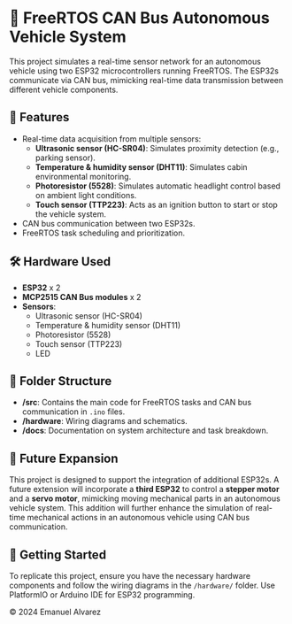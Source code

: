 # 🚗 FreeRTOS CAN Bus Autonomous Vehicle System

This project simulates a real-time sensor network for an autonomous vehicle using two ESP32 microcontrollers running FreeRTOS. The ESP32s communicate via CAN bus, mimicking real-time data transmission between different vehicle components.

## 🚀 Features
- Real-time data acquisition from multiple sensors:
  - **Ultrasonic sensor (HC-SR04)**: Simulates proximity detection (e.g., parking sensor).
  - **Temperature & humidity sensor (DHT11)**: Simulates cabin environmental monitoring.
  - **Photoresistor (5528)**: Simulates automatic headlight control based on ambient light conditions.
  - **Touch sensor (TTP223)**: Acts as an ignition button to start or stop the vehicle system.
- CAN bus communication between two ESP32s.
- FreeRTOS task scheduling and prioritization.

## 🛠️ Hardware Used
- **ESP32** x 2
- **MCP2515 CAN Bus modules** x 2
- **Sensors**:
  - Ultrasonic sensor (HC-SR04)
  - Temperature & humidity sensor (DHT11)
  - Photoresistor (5528)
  - Touch sensor (TTP223)
  - LED

## 📂 Folder Structure
- **/src**: Contains the main code for FreeRTOS tasks and CAN bus communication in `.ino` files.
- **/hardware**: Wiring diagrams and schematics.
- **/docs**: Documentation on system architecture and task breakdown.

## 🚧 Future Expansion
This project is designed to support the integration of additional ESP32s. A future extension will incorporate a **third ESP32** to control a **stepper motor** and a **servo motor**, mimicking moving mechanical parts in an autonomous vehicle system. This addition will further enhance the simulation of real-time mechanical actions in an autonomous vehicle using CAN bus communication.

## 🏁 Getting Started
To replicate this project, ensure you have the necessary hardware components and follow the wiring diagrams in the `/hardware/` folder. Use PlatformIO or Arduino IDE for ESP32 programming.

© 2024 Emanuel Alvarez